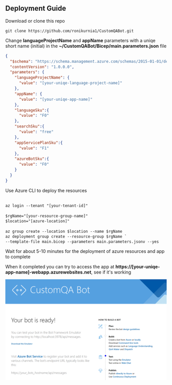 
## Deployment Guide

Download or clone this repo

```shell
git clone https://github.com/ronikurnia1/CustomQABot.git
```
Change **languageProjectName** and **appName** parameters with a uniqe short name (initial) in the **~/CustomQABot/Bicep/main.parameters.json** file

```json
{
  "$schema": "https://schema.management.azure.com/schemas/2015-01-01/deploymentParameters.json#",
  "contentVersion": "1.0.0.0",
  "parameters": {
    "languageProjectName": {
      "value": "[your-uniqe-language-project-name]"
    },
    "appName": {
      "value": "[your-uniqe-app-name]"
    },
    "languageSku":{
      "value": "F0"
    },
    "searchSku":{
      "value": "free"
    },
    "appServicePlanSku":{
      "value": "F1"
    },
    "azureBotSku":{
      "value": "F0"
    }
  }
}
```

Use Azure CLI to deploy the resources

```shell

az login --tenant "[your-tenant-id]"

$rgName="[your-resource-group-name]"
$location="[azure-location]"

az group create --location $location --name $rgName
az deployment group create --resource-group $rgName `
--template-file main.bicep --parameters main.parameters.jsonv --yes
```

Wait for about 5-10 minutes for the deployment of azure resources and app to complete

When it completed you can try to access the app at **https://[your-uniqe-app-name]-webapp.azurewebsites.net**, see if it's working

<img src="assets/bot_landing_page.png" alt="drawing" />

